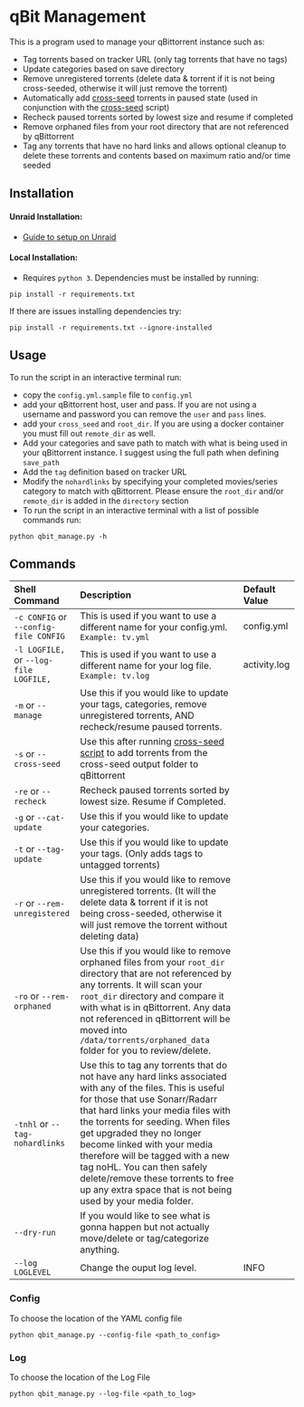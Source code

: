 # qBit Management
This is a program used to manage your qBittorrent instance such as:
* Tag torrents based on tracker URL (only tag torrents that have no tags)
* Update categories based on save directory
* Remove unregistered torrents (delete data & torrent if it is not being cross-seeded, otherwise it will just remove the torrent)
* Automatically add [cross-seed](https://github.com/mmgoodnow/cross-seed) torrents in paused state (used in conjunction with the [cross-seed](https://github.com/mmgoodnow/cross-seed) script)
* Recheck paused torrents sorted by lowest size and resume if completed
* Remove orphaned files from your root directory that are not referenced by qBittorrent
* Tag any torrents that have no hard links and allows optional cleanup to delete these torrents and contents based on maximum ratio and/or time seeded

## Installation

#### Unraid Installation:
* [Guide to setup on Unraid](https://github.com/StuffAnThings/qbit_manage/wiki/qBit-Manager-on-unRAID)
#### Local Installation:
* Requires `python 3`. Dependencies must be installed by running:
```
pip install -r requirements.txt
```
If there are issues installing dependencies try:
```
pip install -r requirements.txt --ignore-installed
```

## Usage
To run the script in an interactive terminal run:
* copy the `config.yml.sample` file to `config.yml`
* add your qBittorrent host, user and pass. If you are not using a username and password you can remove the `user` and `pass` lines. 
* add your `cross_seed` and `root_dir`. If you are using a docker container you must fill out `remote_dir` as well.
* Add your categories and save path to match with what is being used in your qBittorrent instance. I suggest using the full path when defining `save_path`
* Add the `tag` definition based on tracker URL
* Modify the  `nohardlinks` by specifying your completed movies/series category to match with qBittorrent. Please ensure the `root_dir` and/or  `remote_dir` is added in the `directory` section
* To run the script in an interactive terminal with a list of possible commands run:
```
python qbit_manage.py -h
```

## Commands
| Shell Command | Description | Default Value | 
| :------------ | :------------  | :------------ |
| `-c CONFIG` or `--config-file CONFIG`  | This is used if you want to use a different name for your config.yml. `Example: tv.yml`  | config.yml |
| `-l LOGFILE,` or `--log-file LOGFILE,` | This is used if you want to use a different name for your log file. `Example: tv.log` | activity.log |
| `-m` or `--manage` | Use this if you would like to update your tags, categories, remove unregistered torrents, AND recheck/resume paused torrents.  |  |
| `-s` or `--cross-seed` | Use this after running [cross-seed script](https://github.com/mmgoodnow/cross-seed) to add torrents from the cross-seed output folder to qBittorrent  |  |
| `-re` or `--recheck` | Recheck paused torrents sorted by lowest size. Resume if Completed.  |  |
| `-g` or `--cat-update` |  Use this if you would like to update your categories.  |  |
| `-t` or `--tag-update` |  Use this if you would like to update your tags. (Only adds tags to untagged torrents) |  |
| `-r` or `--rem-unregistered` |  Use this if you would like to remove unregistered torrents. (It will the delete data & torrent if it is not being cross-seeded, otherwise it will just remove the torrent without deleting data) |  |
| `-ro` or `--rem-orphaned` | Use this if you would like to remove orphaned files from your `root_dir` directory that are not referenced by any torrents. It will scan your `root_dir` directory and compare it with what is in qBittorrent. Any data not referenced in qBittorrent will be moved into `/data/torrents/orphaned_data` folder for you to review/delete. |  |
| `-tnhl` or `--tag-nohardlinks` | Use this to tag any torrents that do not have any hard links associated with any of the files. This is useful for those that use Sonarr/Radarr that hard links your media files with the torrents for seeding. When files get upgraded they no longer become linked with your media therefore will be tagged with a new tag noHL. You can then safely delete/remove these torrents to free up any extra space that is not being used by your media folder. |  |
| `--dry-run` |   If you would like to see what is gonna happen but not actually move/delete or tag/categorize anything. |  |
| `--log LOGLEVEL` |   Change the ouput log level. | INFO |

### Config
To choose the location of the YAML config file
```
python qbit_manage.py --config-file <path_to_config>
```
### Log
To choose the location of the Log File
```
python qbit_manage.py --log-file <path_to_log>
```
